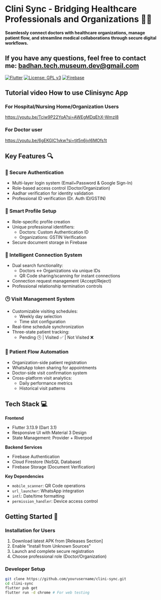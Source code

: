 # Clini Sync - Bridging Healthcare Professionals and Organizations 🏥🤝


**Seamlessly connect doctors with healthcare organizations, manage patient flow, and streamline medical collaborations through secure digital workflows.**


## If you have any questions, feel free to contact me: badhan.tech.museum.dev@gmail.com

[![Flutter](https://img.shields.io/badge/Flutter-3.13.9-blue.svg)](https://flutter.dev)
[![License: GPL v3](https://img.shields.io/badge/License-GPLv3-blue.svg)](https://www.gnu.org/licenses/gpl-3.0)
[![Firebase](https://img.shields.io/badge/Firebase-Emulator%20Ready-orange.svg)](https://firebase.google.com)

## Tutorial video How to use Clinisync App

### For Hospital/Nursing Home/Organization Users
https://youtu.be/Tciw9P22YoA?si=AWEgMDqEhX-WmzI8

### For Doctor user
https://youtu.be/6gEKGlC1vkw?si=tjt5n6jvI6MOfs1t


## Key Features 🔍

### 🔐 Secure Authentication
- Multi-layer login system (Email+Password & Google Sign-In)
- Role-based access control (Doctor/Organization)
- Aadhar verification for identity validation
- Professional ID verification (Dr. Auth ID/GSTIN)

### 👤 Smart Profile Setup
- Role-specific profile creation
- Unique professional identifiers:
  - Doctors: Custom Authentication ID
  - Organizations: GSTIN Verification
- Secure document storage in Firebase

### 🔗 Intelligent Connection System
- Dual search functionality:
  - Doctors ↔ Organizations via unique IDs
  - QR Code sharing/scanning for instant connections
- Connection request management (Accept/Reject)
- Professional relationship termination controls

### 🕒 Visit Management System
- Customizable visiting schedules:
  - Weekly day selection
  - Time slot configuration
- Real-time schedule synchronization
- Three-state patient tracking:
  - Pending 🕒 | Visited ✅ | Not Visited ❌

### 🚀 Patient Flow Automation
- Organization-side patient registration
- WhatsApp token sharing for appointments
- Doctor-side visit confirmation system
- Cross-platform visit analytics:
  - Daily performance metrics
  - Historical visit patterns

## Tech Stack 💻

**Frontend**  
- Flutter 3.13.9 (Dart 3.1)
- Responsive UI with Material 3 Design
- State Management: Provider + Riverpod

**Backend Services**  
- Firebase Authentication
- Cloud Firestore (NoSQL Database)
- Firebase Storage (Document Verification)

**Key Dependencies**  
- `mobile_scanner`: QR Code operations
- `url_launcher`: WhatsApp integration
- `intl`: Date/time formatting
- `permission_handler`: Device access control

## Getting Started 🚀

### Installation for Users
1. Download latest APK from [Releases Section]
2. Enable "Install from Unknown Sources"
3. Launch and complete secure registration
4. Choose professional role (Doctor/Organization)

### Developer Setup
```bash
git clone https://github.com/yourusername/clini-sync.git
cd clini-sync
flutter pub get
flutter run -d chrome # For web testing
